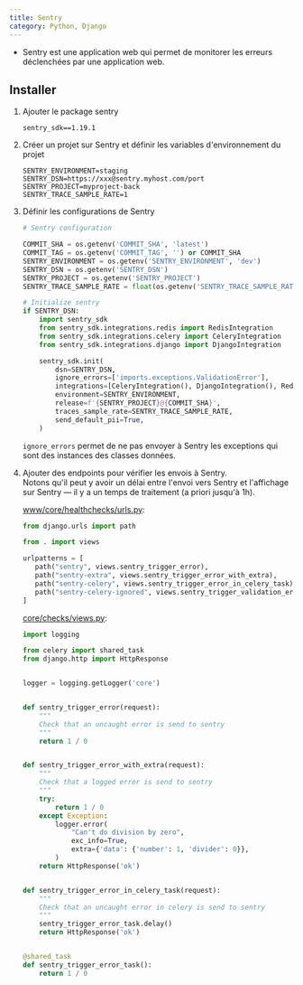 ```yaml
---
title: Sentry
category: Python, Django
---
```


* Sentry est une application web qui permet de monitorer les erreurs déclenchées par une application web.

## Installer

1. Ajouter le package sentry

    ```
    sentry_sdk==1.19.1
    ```

2. Créer un projet sur Sentry et définir les variables d'environnement du projet

    ```
    SENTRY_ENVIRONMENT=staging
    SENTRY_DSN=https://xxx@sentry.myhost.com/port
    SENTRY_PROJECT=myproject-back
    SENTRY_TRACE_SAMPLE_RATE=1
    ```

3. Définir les configurations de Sentry

    ``` python
    # Sentry configuration

    COMMIT_SHA = os.getenv('COMMIT_SHA', 'latest')
    COMMIT_TAG = os.getenv('COMMIT_TAG', '') or COMMIT_SHA
    SENTRY_ENVIRONMENT = os.getenv('SENTRY_ENVIRONMENT', 'dev')
    SENTRY_DSN = os.getenv('SENTRY_DSN')
    SENTRY_PROJECT = os.getenv('SENTRY_PROJECT')
    SENTRY_TRACE_SAMPLE_RATE = float(os.getenv('SENTRY_TRACE_SAMPLE_RATE', 0))

    # Initialize sentry
    if SENTRY_DSN:
        import sentry_sdk
        from sentry_sdk.integrations.redis import RedisIntegration
        from sentry_sdk.integrations.celery import CeleryIntegration
        from sentry_sdk.integrations.django import DjangoIntegration

        sentry_sdk.init(
            dsn=SENTRY_DSN,
            ignore_errors=['imports.exceptions.ValidationError'],
            integrations=[CeleryIntegration(), DjangoIntegration(), RedisIntegration()],
            environment=SENTRY_ENVIRONMENT,
            release=f'{SENTRY_PROJECT}@{COMMIT_SHA}',
            traces_sample_rate=SENTRY_TRACE_SAMPLE_RATE,
            send_default_pii=True,
        )
    ```

    `ignore_errors` permet de ne pas envoyer à Sentry les exceptions qui sont des instances des classes données.

4. Ajouter des endpoints pour vérifier les envois à Sentry.  
   Notons qu'il peut y avoir un délai entre l'envoi vers Sentry et l'affichage sur Sentry — il y a un temps de traitement (a priori jusqu'à 1h).

    <ins>www/core/healthchecks/urls.py</ins>:

    ``` python
    from django.urls import path

    from . import views

    urlpatterns = [
       path("sentry", views.sentry_trigger_error),
       path("sentry-extra", views.sentry_trigger_error_with_extra),
       path("sentry-celery", views.sentry_trigger_error_in_celery_task),
       path("sentry-celery-ignored", views.sentry_trigger_validation_error_in_celery_task),
    ]
    ```

    <ins>core/checks/views.py</ins>:

    ``` python
    import logging

    from celery import shared_task
    from django.http import HttpResponse


    logger = logging.getLogger('core')


    def sentry_trigger_error(request):
        """
        Check that an uncaught error is send to sentry
        """
        return 1 / 0


    def sentry_trigger_error_with_extra(request):
        """
        Check that a logged error is send to sentry
        """
        try:
            return 1 / 0
        except Exception:
            logger.error(
                "Can't do division by zero",
                exc_info=True,
                extra={'data': {'number': 1, 'divider': 0}},
            )
        return HttpResponse('ok')


    def sentry_trigger_error_in_celery_task(request):
        """
        Check that an uncaught error in celery is send to sentry
        """
        sentry_trigger_error_task.delay()
        return HttpResponse('ok')


    @shared_task
    def sentry_trigger_error_task():
        return 1 / 0
    ```
